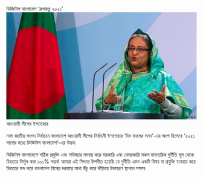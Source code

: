 ডিজিটাল বাংলাদেশ ‘রূপকল্প ২০২১’
![screenshot](assets/img/pm.jpg)
আওয়ামী লীগের ইশতেহার

নবম জাতীয় সংসদ নির্বাচনে বাংলাদেশ আওয়ামী লীগের নির্বাচনী ইশতেহার ‘দিন বদলের সনদ’-এর অংশ হিসেবে ‘২০২১ সালের মধ্যে ডিজিটাল বাংলাদেশ’-এর উদ্ভব৷

ডিজিটাল বাংলাদেশে সঠিক প্রযুক্তি এবং সদিচ্ছার সমন্বয় করে সরকারি এবং বেসরকারি সকল দাফতরিক দুর্নীতি মূল থেকে চিরতরে নির্মূল করা ১০০% সম্ভব! আমরা এই সিদ্দান্ত উপনীত হয়েছি যে দুর্নীতি এমন একটি বিষয় যা প্রযুক্তি ব্যবহার করে চিরতরে বন্দ করে বাংলাদেশ বিশ্বের দরবারে মাথা উঁচু করে দাঁড়িয়ে উদাহরণ স্থাপনে সক্ষম৷  
